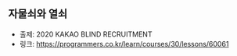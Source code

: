 ## 자물쇠와 열쇠

- 출제: 2020 KAKAO BLIND RECRUITMENT
- 링크: https://programmers.co.kr/learn/courses/30/lessons/60061
